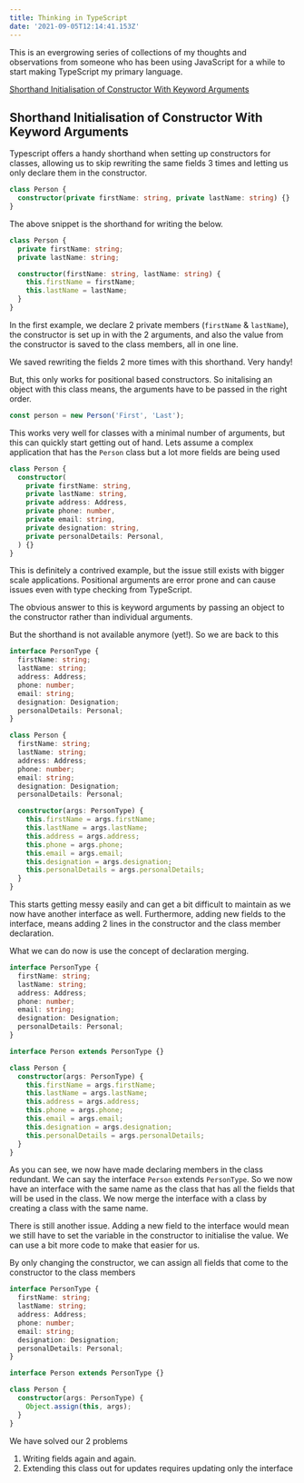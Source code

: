```yaml
---
title: Thinking in TypeScript
date: '2021-09-05T12:14:41.153Z'
---
```


This is an evergrowing series of collections of my thoughts and observations from someone who has been using JavaScript for a while to start making TypeScript my primary language.

[Shorthand Initialisation of Constructor With Keyword Arguments](#shorthand-initialisation-of-constructor-with-keyword-arguments)

## <a name="shorthand-initialisation-of-constructor-with-keyword-arguments"></a>Shorthand Initialisation of Constructor With Keyword Arguments

Typescript offers a handy shorthand when setting up constructors for classes, allowing us to skip rewriting the same fields 3 times and letting us only declare them in the constructor.

```typescript
class Person {
  constructor(private firstName: string, private lastName: string) {}
}
```

The above snippet is the shorthand for writing the below.

```typescript
class Person {
  private firstName: string;
  private lastName: string;

  constructor(firstName: string, lastName: string) {
    this.firstName = firstName;
    this.lastName = lastName;
  }
}
```

In the first example, we declare 2 private members (`firstName` & `lastName`), the constructor is set up in with the 2 arguments, and also the value from the constructor is saved to the class members, all in one line.

We saved rewriting the fields 2 more times with this shorthand. Very handy!

But, this only works for positional based constructors. So initalising an object with this class means, the arguments have to be passed in the right order.

```typescript
const person = new Person('First', 'Last');
```

This works very well for classes with a minimal number of arguments, but this can quickly start getting out of hand. Lets assume a complex application that has the `Person` class but a lot more fields are being used

```typescript
class Person {
  constructor(
    private firstName: string,
    private lastName: string,
    private address: Address,
    private phone: number,
    private email: string,
    private designation: string,
    private personalDetails: Personal,
  ) {}
}
```

This is definitely a contrived example, but the issue still exists with bigger scale applications. Positional arguments are error prone and can cause issues even with type checking from TypeScript.

The obvious answer to this is keyword arguments by passing an object to the constructor rather than individual arguments.

But the shorthand is not available anymore (yet!). So we are back to this

```typescript
interface PersonType {
  firstName: string;
  lastName: string;
  address: Address;
  phone: number;
  email: string;
  designation: Designation;
  personalDetails: Personal;
}

class Person {
  firstName: string;
  lastName: string;
  address: Address;
  phone: number;
  email: string;
  designation: Designation;
  personalDetails: Personal;

  constructor(args: PersonType) {
    this.firstName = args.firstName;
    this.lastName = args.lastName;
    this.address = args.address;
    this.phone = args.phone;
    this.email = args.email;
    this.designation = args.designation;
    this.personalDetails = args.personalDetails;
  }
}
```

This starts getting messy easily and can get a bit difficult to maintain as we now have another interface as well. Furthermore, adding new fields to the interface, means adding 2 lines in the constructor and the class member declaration.

What we can do now is use the concept of declaration merging.

```typescript
interface PersonType {
  firstName: string;
  lastName: string;
  address: Address;
  phone: number;
  email: string;
  designation: Designation;
  personalDetails: Personal;
}

interface Person extends PersonType {}

class Person {
  constructor(args: PersonType) {
    this.firstName = args.firstName;
    this.lastName = args.lastName;
    this.address = args.address;
    this.phone = args.phone;
    this.email = args.email;
    this.designation = args.designation;
    this.personalDetails = args.personalDetails;
  }
}
```

As you can see, we now have made declaring members in the class redundant. We can say the interface `Person` extends `PersonType`. So we now have an interface with the same name as the class that has all the fields that will be used in the class. We now merge the interface with a class by creating a class with the same name.

There is still another issue. Adding a new field to the interface would mean we still have to set the variable in the constructor to initialise the value. We can use a bit more code to make that easier for us.

By only changing the constructor, we can assign all fields that come to the constructor to the class members

```typescript
interface PersonType {
  firstName: string;
  lastName: string;
  address: Address;
  phone: number;
  email: string;
  designation: Designation;
  personalDetails: Personal;
}

interface Person extends PersonType {}

class Person {
  constructor(args: PersonType) {
    Object.assign(this, args);
  }
}
```

We have solved our 2 problems

1. Writing fields again and again.
2. Extending this class out for updates requires updating only the interface
